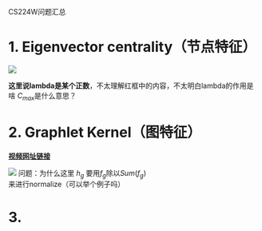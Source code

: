 CS224W问题汇总

# 1. Eigenvector centrality（节点特征）
![](https://cdn.jsdelivr.net/gh/SummerD-max/CloudImg/notes/2022-09-09-11-01-23.png)

**这里说lambda是某个正数**，不太理解红框中的内容，不太明白lambda的作用是啥
$C_{max}$是什么意思？

# 2. Graphlet Kernel（图特征）
[**视频网址链接**](https://www.bilibili.com/video/BV1RZ4y1c7Co?p=6&vd_source=a63991d768ee9a355deb3fafeabf6a7b)

![](https://cdn.jsdelivr.net/gh/SummerD-max/CloudImg/notes/2022-09-09-11-06-22.png)
问题：为什么这里 $h_g$ 要用$f_{g}$除以$Sum(f_g)$来进行normalize（可以举个例子吗）

# 3.
